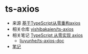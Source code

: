 # ts-axios

- 来源 [基于TypeScript从零重构axios](https://coding.imooc.com/class/330.html)
- 相关仓库 [yishibakaien/ts-axios](https://github.com/yishibakaien/ts-axios)
- 相关笔记 [TypeScript 从零实现 axios](https://liuyunhe.github.io/ts-axios-doc/chapter1/)
  - [liuyunhe/ts-axios-doc](https://github.com/liuyunhe/ts-axios-doc)
- [笔记](./note.md)
